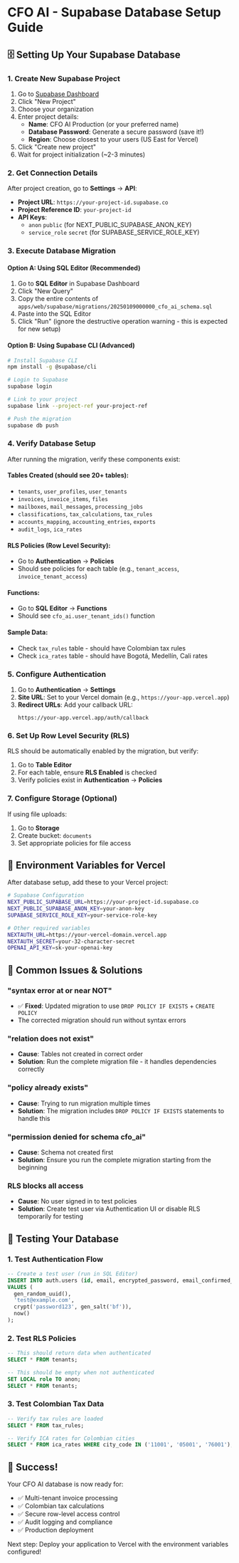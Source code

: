 # CFO AI - Supabase Database Setup Guide

## 🗄️ Setting Up Your Supabase Database

### 1. **Create New Supabase Project**

1. Go to [Supabase Dashboard](https://supabase.com/dashboard)
2. Click "New Project"
3. Choose your organization
4. Enter project details:
   - **Name**: CFO AI Production (or your preferred name)
   - **Database Password**: Generate a secure password (save it!)
   - **Region**: Choose closest to your users (US East for Vercel)
5. Click "Create new project"
6. Wait for project initialization (~2-3 minutes)

### 2. **Get Connection Details**

After project creation, go to **Settings** → **API**:

- **Project URL**: `https://your-project-id.supabase.co`
- **Project Reference ID**: `your-project-id`  
- **API Keys**:
  - `anon` `public` (for NEXT_PUBLIC_SUPABASE_ANON_KEY)
  - `service_role` `secret` (for SUPABASE_SERVICE_ROLE_KEY)

### 3. **Execute Database Migration**

#### Option A: Using SQL Editor (Recommended)

1. Go to **SQL Editor** in Supabase Dashboard
2. Click "New Query"
3. Copy the entire contents of `apps/web/supabase/migrations/20250109000000_cfo_ai_schema.sql`
4. Paste into the SQL Editor
5. Click "Run" (ignore the destructive operation warning - this is expected for new setup)

#### Option B: Using Supabase CLI (Advanced)

```bash
# Install Supabase CLI
npm install -g @supabase/cli

# Login to Supabase
supabase login

# Link to your project
supabase link --project-ref your-project-ref

# Push the migration
supabase db push
```

### 4. **Verify Database Setup**

After running the migration, verify these components exist:

#### **Tables Created** (should see 20+ tables):
- `tenants`, `user_profiles`, `user_tenants`
- `invoices`, `invoice_items`, `files`
- `mailboxes`, `mail_messages`, `processing_jobs`
- `classifications`, `tax_calculations`, `tax_rules`
- `accounts_mapping`, `accounting_entries`, `exports`
- `audit_logs`, `ica_rates`

#### **RLS Policies** (Row Level Security):
- Go to **Authentication** → **Policies**
- Should see policies for each table (e.g., `tenant_access`, `invoice_tenant_access`)

#### **Functions**:
- Go to **SQL Editor** → **Functions**
- Should see `cfo_ai.user_tenant_ids()` function

#### **Sample Data**:
- Check `tax_rules` table - should have Colombian tax rules
- Check `ica_rates` table - should have Bogotá, Medellín, Cali rates

### 5. **Configure Authentication**

1. Go to **Authentication** → **Settings**
2. **Site URL**: Set to your Vercel domain (e.g., `https://your-app.vercel.app`)
3. **Redirect URLs**: Add your callback URL:
   ```
   https://your-app.vercel.app/auth/callback
   ```

### 6. **Set Up Row Level Security (RLS)**

RLS should be automatically enabled by the migration, but verify:

1. Go to **Table Editor**
2. For each table, ensure **RLS Enabled** is checked
3. Verify policies exist in **Authentication** → **Policies**

### 7. **Configure Storage (Optional)**

If using file uploads:

1. Go to **Storage**
2. Create bucket: `documents`
3. Set appropriate policies for file access

## 🔧 **Environment Variables for Vercel**

After database setup, add these to your Vercel project:

```bash
# Supabase Configuration
NEXT_PUBLIC_SUPABASE_URL=https://your-project-id.supabase.co
NEXT_PUBLIC_SUPABASE_ANON_KEY=your-anon-key
SUPABASE_SERVICE_ROLE_KEY=your-service-role-key

# Other required variables
NEXTAUTH_URL=https://your-vercel-domain.vercel.app
NEXTAUTH_SECRET=your-32-character-secret
OPENAI_API_KEY=sk-your-openai-key
```

## 🚨 **Common Issues & Solutions**

### **"syntax error at or near NOT"**
- ✅ **Fixed**: Updated migration to use `DROP POLICY IF EXISTS` + `CREATE POLICY`
- The corrected migration should run without syntax errors

### **"relation does not exist"**
- **Cause**: Tables not created in correct order
- **Solution**: Run the complete migration file - it handles dependencies correctly

### **"policy already exists"**  
- **Cause**: Trying to run migration multiple times
- **Solution**: The migration includes `DROP POLICY IF EXISTS` statements to handle this

### **"permission denied for schema cfo_ai"**
- **Cause**: Schema not created first
- **Solution**: Ensure you run the complete migration starting from the beginning

### **RLS blocks all access**
- **Cause**: No user signed in to test policies
- **Solution**: Create test user via Authentication UI or disable RLS temporarily for testing

## 🧪 **Testing Your Database**

### **1. Test Authentication Flow**
```sql
-- Create a test user (run in SQL Editor)
INSERT INTO auth.users (id, email, encrypted_password, email_confirmed_at)
VALUES (
  gen_random_uuid(),
  'test@example.com', 
  crypt('password123', gen_salt('bf')),
  now()
);
```

### **2. Test RLS Policies**
```sql
-- This should return data when authenticated
SELECT * FROM tenants;

-- This should be empty when not authenticated  
SET LOCAL role TO anon;
SELECT * FROM tenants;
```

### **3. Test Colombian Tax Data**
```sql
-- Verify tax rules are loaded
SELECT * FROM tax_rules;

-- Verify ICA rates for Colombian cities  
SELECT * FROM ica_rates WHERE city_code IN ('11001', '05001', '76001');
```

## 🎉 **Success!**

Your CFO AI database is now ready for:
- ✅ Multi-tenant invoice processing
- ✅ Colombian tax calculations  
- ✅ Secure row-level access control
- ✅ Audit logging and compliance
- ✅ Production deployment

Next step: Deploy your application to Vercel with the environment variables configured!